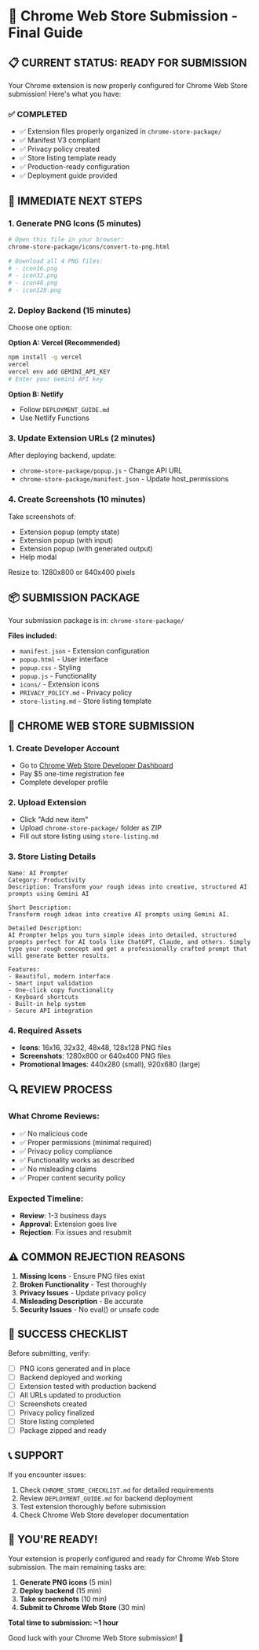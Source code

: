 # 🏪 Chrome Web Store Submission - Final Guide

## 📋 **CURRENT STATUS: READY FOR SUBMISSION**

Your Chrome extension is now properly configured for Chrome Web Store submission! Here's what you have:

### ✅ **COMPLETED**
- ✅ Extension files properly organized in `chrome-store-package/`
- ✅ Manifest V3 compliant
- ✅ Privacy policy created
- ✅ Store listing template ready
- ✅ Production-ready configuration
- ✅ Deployment guide provided

## 🚀 **IMMEDIATE NEXT STEPS**

### 1. Generate PNG Icons (5 minutes)
```bash
# Open this file in your browser:
chrome-store-package/icons/convert-to-png.html

# Download all 4 PNG files:
# - icon16.png
# - icon32.png  
# - icon48.png
# - icon128.png
```

### 2. Deploy Backend (15 minutes)
Choose one option:

**Option A: Vercel (Recommended)**
```bash
npm install -g vercel
vercel
vercel env add GEMINI_API_KEY
# Enter your Gemini API key
```

**Option B: Netlify**
- Follow `DEPLOYMENT_GUIDE.md`
- Use Netlify Functions

### 3. Update Extension URLs (2 minutes)
After deploying backend, update:
- `chrome-store-package/popup.js` - Change API URL
- `chrome-store-package/manifest.json` - Update host_permissions

### 4. Create Screenshots (10 minutes)
Take screenshots of:
- Extension popup (empty state)
- Extension popup (with input)
- Extension popup (with generated output)
- Help modal

Resize to: 1280x800 or 640x400 pixels

## 📦 **SUBMISSION PACKAGE**

Your submission package is in: `chrome-store-package/`

**Files included:**
- `manifest.json` - Extension configuration
- `popup.html` - User interface
- `popup.css` - Styling
- `popup.js` - Functionality
- `icons/` - Extension icons
- `PRIVACY_POLICY.md` - Privacy policy
- `store-listing.md` - Store listing template

## 🏪 **CHROME WEB STORE SUBMISSION**

### 1. Create Developer Account
- Go to [Chrome Web Store Developer Dashboard](https://chrome.google.com/webstore/devconsole/)
- Pay $5 one-time registration fee
- Complete developer profile

### 2. Upload Extension
- Click "Add new item"
- Upload `chrome-store-package/` folder as ZIP
- Fill out store listing using `store-listing.md`

### 3. Store Listing Details
```
Name: AI Prompter
Category: Productivity
Description: Transform your rough ideas into creative, structured AI prompts using Gemini AI

Short Description: 
Transform rough ideas into creative AI prompts using Gemini AI.

Detailed Description:
AI Prompter helps you turn simple ideas into detailed, structured prompts perfect for AI tools like ChatGPT, Claude, and others. Simply type your rough concept and get a professionally crafted prompt that will generate better results.

Features:
- Beautiful, modern interface
- Smart input validation  
- One-click copy functionality
- Keyboard shortcuts
- Built-in help system
- Secure API integration
```

### 4. Required Assets
- **Icons**: 16x16, 32x32, 48x48, 128x128 PNG files
- **Screenshots**: 1280x800 or 640x400 PNG files
- **Promotional Images**: 440x280 (small), 920x680 (large)

## 🔍 **REVIEW PROCESS**

### What Chrome Reviews:
- ✅ No malicious code
- ✅ Proper permissions (minimal required)
- ✅ Privacy policy compliance
- ✅ Functionality works as described
- ✅ No misleading claims
- ✅ Proper content security policy

### Expected Timeline:
- **Review**: 1-3 business days
- **Approval**: Extension goes live
- **Rejection**: Fix issues and resubmit

## ⚠️ **COMMON REJECTION REASONS**

1. **Missing Icons** - Ensure PNG files exist
2. **Broken Functionality** - Test thoroughly
3. **Privacy Issues** - Update privacy policy
4. **Misleading Description** - Be accurate
5. **Security Issues** - No eval() or unsafe code

## 🎯 **SUCCESS CHECKLIST**

Before submitting, verify:
- [ ] PNG icons generated and in place
- [ ] Backend deployed and working
- [ ] Extension tested with production backend
- [ ] All URLs updated to production
- [ ] Screenshots created
- [ ] Privacy policy finalized
- [ ] Store listing completed
- [ ] Package zipped and ready

## 📞 **SUPPORT**

If you encounter issues:
1. Check `CHROME_STORE_CHECKLIST.md` for detailed requirements
2. Review `DEPLOYMENT_GUIDE.md` for backend deployment
3. Test extension thoroughly before submission
4. Check Chrome Web Store developer documentation

## 🎉 **YOU'RE READY!**

Your extension is properly configured and ready for Chrome Web Store submission. The main remaining tasks are:

1. **Generate PNG icons** (5 min)
2. **Deploy backend** (15 min)  
3. **Take screenshots** (10 min)
4. **Submit to Chrome Web Store** (30 min)

**Total time to submission: ~1 hour**

Good luck with your Chrome Web Store submission! 🚀
